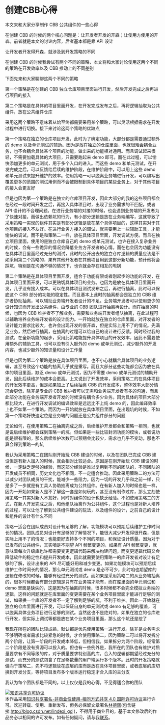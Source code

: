 # 创建CBB心得

本文来和大家分享制作 CBB 公共组件的一些心得

<!--more-->
<!-- 发布 -->

在创建 CBB 的时候的两个核心问题是：让开发者开发的开森；让使用方使用的开森。前者就是本文的讨论内容，后者基本都是靠 API 设计

让开发者开发得开森，就涉及到开发策略的不同

在创建 CBB 的时候我尝试有两个不同的策略，本文将和大家讨论使用这两个不同的策略在开发效率以及 CBB 推动上的不同差别

下面先来和大家聊聊这两个不同的策略

第一个策略是在创建的 CBB 独立仓库项目里面进行开发，然后开发完成之后再进行项目的接入

第二个策略是在具体的项目里面开发，在开发完成发布之后，再将逻辑抽取为公共组件，放在公共组件仓库

采用这两个策略不意味着从始至终都需要采用某个策略，可以灵活根据需求在开发过程中进行切换。接下来讨论这两个策略的优缺点

第一个策略在独立的仓库项目开发，此时为了确定功能，大部分都是需要通过额外的 demo 以及单元测试的辅助。因为是放在独立的仓库里面，也就很难会耦合业务，也不会耦合具体某个项目的功能，做出来的功能相对通用。而且调试起来很轻，不需要加载具体的大项目，只需要跑起来 demo 即可。而在此过程，可以愉快添加更多的单元测试，用于多个入口的进入。而这些 demo 和单元测试，在开发完成之后，可以反馈给后续的维护阶段，在维护阶段中，可以用上这些 demo 和单元测试来提升维护的效率。使用策略一可以脱离业务端进行开发，可以编写出覆盖更多的范围的测试用例而不会被限制到具体项目的某些业务上，对于其他项目的接入会更友好

但是也因为第一个策略是在独立的仓库项目开发，因此大部分的我的这些项目都会在经过一段时间开发之后，再接入具体项目时，出现了业务需求的不匹配，或者 API 设计的不合理问题。在进行业务端的对接的时候，也会遇到业务端的开发者为了快速对接，而做出依赖坑的行为，有小部分逻辑是放在业务端编写，这就导致了采用策略一实现的组件其实是有部分逻辑是放在某个具体项目的，这样其实对于其他项目的接入不友好。在进行业务方接入的调试，就需要用上一些辅助工具，才能愉快的调试，而不是和策略二一样，放在具体项目里面，开发调试方便。而且在独立项目里面，使用的是独立仓库自己的 demo 或单元测试，也许在接入复杂业务的时候，会有一些诡异的情况会降低业务方开发者的心情。而在也会因为功能没有在具体项目里面经过充分的测试，此时的公开出去的独立仓库逻辑的质量应该是不如采用第二个策略的，果有其他开发者在其他项目用到这部分新功能，预计他将会踩坑，特别是在沟通不够的情况下，也许就会存在相互的甩锅

第二个策略是在具体项目里面开发，适合于功能有限或者刚起步的功能的开发，在具体项目里面开发，可以更贴切具体项目的业务。也因为是放在具体项目里面开发，几乎没有接入成本。可以在具体项目测试发布之后，再进行抽离，此时可以保底这个 CBB 部分的功能的稳定性。而且基本上此时的抽离都会是独立的 CBB 维护者协助抽离，可以辅助业务端开发者设计的不足。业务端开发者可以使用更少的设计知识而开发出公共组件，由专业的 CBB 团队进行抽离再设计。而在抽离的时候，也因为 CBB 维护者不了解业务，需要和业务端开发者组队抽离，在此过程可以辅助培养业务端开发者的设计能力。一开始就放在独立的仓库里面，对开发者的设计能力要求比较大，也许会出现开发的很开森，但是实际上用不了的情况。先满足业务，然后进行抽离，在抽离的过程可以给自己的设计进行反馈。同时经过我的测试，在全新功能的起步，采用此策略能提升具体项目的开发效率，因此不需要使用额外的辅助工具，也可以没有引入额外的 demo 或单元测试，减少额外的开发内容，也减少额外的知识量和设计工作量

但是也因为第二个策略是放在具体项目里面，也不小心就耦合具体项目的业务逻辑，甚至导致这个功能的抽离几乎就是重写。而且大部分这些功能都会因为放在具体的项目里面，缺乏 demo 或单元测试，因为不需要 demo 或单元测试的辅助开发，因此后续维护的成本会更高。上文说到了开发效率，采用策略二的在具体项目的开发效率更高，但是如果加上了后续抽离 CBB 的开发成本，整体效率大部分情况会更低，除非是专业的 CBB 维护者可以无需和业务端开发者有多的沟通，而且此部分功能在业务端开发者开发的时候没有耦合多少业务。因为具体的项目大部分都比较大，在进行开发调试的编译效率是远远比不上纯 demo 的，因此编译效率上也不如第一个策略。而因为一开始就放在具体项目里面，在出现坑的时候，不如第一个策略好快速定位是业务端的问题还是公共组件部分的问题

无论如何，在使用策略二在抽离完成之后，后续维护开发都会和策略一相同，也就是说后续维护都会踩到策略一的坑。但如果是一些比较封闭功能的模块，或者说功能是很有限的，那么后续维护次数可以预期会比较少，需求也几乎不变动，那也不算会踩到策略一的坑

我认为采用策略二在团队刚开始玩 CBB 建设的时候，以及在团队已完成 CBB 建设但是有新人加入的时候，就会相对比较适合。原因是在刚开始玩 CBB 建设的时候，一定缺乏足够的经验，而这部分经验是难以复用到不同的团队的，不同团队的开发成员不相同，历史文化也不相同，不一定适合推动。因此采用策略二的方法可以减少对团队成员的干扰，能减少一些阻力，因为一切的开发几乎和之前一样，只是多了一步就是有工具人协助抽离成为公共组件。在有新人加入的时候也是一样，因为一开始如果新人是不了解这一套是如何玩的，甚至没有制作过库，那么立刻使用策略一其实对新人不友好，同时对组件的设计也缺乏经验。不如使用策略二的方式，在新人开发完成之后，和他组队抽离作为公共组件，这个过程也是对新人培养的过程，可以让他了解到公共组件建设的玩法，以及组件的设计，之前自己的设计和组件的设计有什么不同

策略一适合在团队成员对设计有足够的了解，功能模块可以预期后续维护工作时间长的情况。团队成员对设计有足够的了解情况下，能很大减少开发得很开森，但是实际上用不了的情况；也能更好支持多个不同的项目，和保证设计质量。因为对于已发布的公共组件，其实咱是不期望 API 频繁变更的，如果有 API 频繁变更，就意味着每次升级库也许都需要变更逻辑代码来解决构建问题，而变更逻辑代码又会降低软件的稳定性和提升开发成本，因此就需要使用策略一的库开发者对设计有足够的了解，设计出来的 API 尽可能好用和减少变更。如果功能模块可以预期后续维护工作时间长的情况，那么单元测试或 demo 是必不可少，此时咱也期望库的逻辑在修改的时候，能够有经过充分的测试。而如果是采用策略二的从业务端抽离的，很多时候都会有部分逻辑是只有在业务端才能有，而在库里面的单元测试和 demo 里面是缺失的，这是因为在抽离的时候，很多时候都不会完全模拟业务端的逻辑，这样的问题就是在库里面的变更需要在某个业务项目里面才能进行足够的测试，如果换一个库的开发者不一定了解到足够的坑，不利于维护。因此一开始就在独立的仓库里面进行开发，可以保证自身的单元测试或 demo 有足够的覆盖，可以脱离具体业务项目进行足够的测试。当然这也不是绝对的，如果在独立的仓库进行开发，但实际上调试等都是放在某个业务项目里面，那么这个坑还是挖了

我现在所在的团队比较成熟，默认都是优先使用策略一进行开发。除非是业务需求不够明确或者需求比较紧急的时候，才会使用策略二，因为策略二可以将开发拆分两个阶段，让第一阶段的开发成本降低，但相信我，如果拆分为两个阶段，经常第二个阶段是没有资源可以投入的。但也有一些例外是，我所在的团队也有维护对质量要求有不同等级的库，对于质量要求特别高的库，合入的逻辑都期望经过充分的测试，而充分的测试包含了在足够数量的用户端运行多个版本。此时的开发策略就偏向于策略二，先不将逻辑放在底层的库而是放在具体项目里面，或者底层的库切换到开发分支，等待项目发布多个版本运行稳定才合入库的主分支

我认为每个团队都是不同的，以上仅仅是我的心得，不见得适合你的团队

<a rel="license" href="http://creativecommons.org/licenses/by-nc-sa/4.0/"><img alt="知识共享许可协议" style="border-width:0" src="https://licensebuttons.net/l/by-nc-sa/4.0/88x31.png" /></a><br />本作品采用<a rel="license" href="http://creativecommons.org/licenses/by-nc-sa/4.0/">知识共享署名-非商业性使用-相同方式共享 4.0 国际许可协议</a>进行许可。欢迎转载、使用、重新发布，但务必保留文章署名[林德熙](http://blog.csdn.net/lindexi_gd)(包含链接:http://blog.csdn.net/lindexi_gd )，不得用于商业目的，基于本文修改后的作品务必以相同的许可发布。如有任何疑问，请与我[联系](mailto:lindexi_gd@163.com)。
